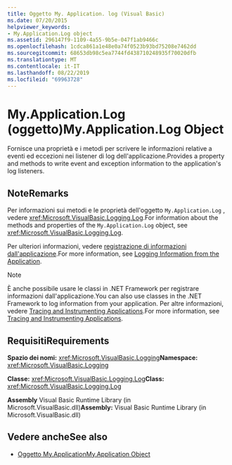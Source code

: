 ```yaml
---
title: Oggetto My. Application. log (Visual Basic)
ms.date: 07/20/2015
helpviewer_keywords:
- My.Application.Log object
ms.assetid: 296147f9-1109-4a55-9b5e-047f1ab9466c
ms.openlocfilehash: 1cdca861a1e48e0a74f0523b93bd75208e7462dd
ms.sourcegitcommit: 68653db98c5ea7744fd438710248935f70020dfb
ms.translationtype: MT
ms.contentlocale: it-IT
ms.lasthandoff: 08/22/2019
ms.locfileid: "69963728"
---
```

# <a name="myapplicationlog-object"></a><span data-ttu-id="db482-102">My.Application.Log (oggetto)</span><span class="sxs-lookup"><span data-stu-id="db482-102">My.Application.Log Object</span></span>
<span data-ttu-id="db482-103">Fornisce una proprietà e i metodi per scrivere le informazioni relative a eventi ed eccezioni nei listener di log dell'applicazione.</span><span class="sxs-lookup"><span data-stu-id="db482-103">Provides a property and methods to write event and exception information to the application's log listeners.</span></span>  
  
## <a name="remarks"></a><span data-ttu-id="db482-104">Note</span><span class="sxs-lookup"><span data-stu-id="db482-104">Remarks</span></span>  
 <span data-ttu-id="db482-105">Per informazioni sui metodi e le proprietà dell'oggetto `My.Application.Log` , vedere <xref:Microsoft.VisualBasic.Logging.Log>.</span><span class="sxs-lookup"><span data-stu-id="db482-105">For information about the methods and properties of the `My.Application.Log` object, see <xref:Microsoft.VisualBasic.Logging.Log>.</span></span>  
  
 <span data-ttu-id="db482-106">Per ulteriori informazioni, vedere [registrazione di informazioni dall'applicazione](../../../visual-basic/developing-apps/programming/log-info/index.md).</span><span class="sxs-lookup"><span data-stu-id="db482-106">For more information, see [Logging Information from the Application](../../../visual-basic/developing-apps/programming/log-info/index.md).</span></span>  
  
> [!NOTE]
> <span data-ttu-id="db482-107">È anche possibile usare le classi in .NET Framework per registrare informazioni dall'applicazione.</span><span class="sxs-lookup"><span data-stu-id="db482-107">You can also use classes in the .NET Framework to log information from your application.</span></span> <span data-ttu-id="db482-108">Per altre informazioni, vedere [Tracing and Instrumenting Applications](../../../framework/debug-trace-profile/tracing-and-instrumenting-applications.md).</span><span class="sxs-lookup"><span data-stu-id="db482-108">For more information, see [Tracing and Instrumenting Applications](../../../framework/debug-trace-profile/tracing-and-instrumenting-applications.md).</span></span>  
  
## <a name="requirements"></a><span data-ttu-id="db482-109">Requisiti</span><span class="sxs-lookup"><span data-stu-id="db482-109">Requirements</span></span>  
 <span data-ttu-id="db482-110">**Spazio dei nomi:** <xref:Microsoft.VisualBasic.Logging></span><span class="sxs-lookup"><span data-stu-id="db482-110">**Namespace:** <xref:Microsoft.VisualBasic.Logging></span></span>  
  
 <span data-ttu-id="db482-111">**Classe:** <xref:Microsoft.VisualBasic.Logging.Log></span><span class="sxs-lookup"><span data-stu-id="db482-111">**Class:** <xref:Microsoft.VisualBasic.Logging.Log></span></span>  
  
 <span data-ttu-id="db482-112">**Assembly** Visual Basic Runtime Library (in Microsoft.VisualBasic.dll)</span><span class="sxs-lookup"><span data-stu-id="db482-112">**Assembly:** Visual Basic Runtime Library (in Microsoft.VisualBasic.dll)</span></span>  
  
## <a name="see-also"></a><span data-ttu-id="db482-113">Vedere anche</span><span class="sxs-lookup"><span data-stu-id="db482-113">See also</span></span>

- [<span data-ttu-id="db482-114">Oggetto My.Application</span><span class="sxs-lookup"><span data-stu-id="db482-114">My.Application Object</span></span>](../../../visual-basic/language-reference/objects/my-application-object.md)
